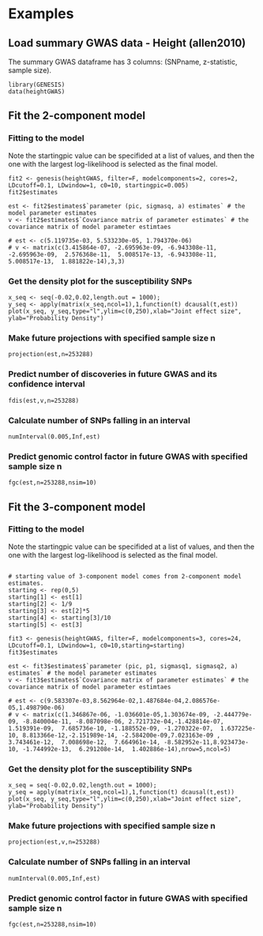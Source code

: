 Examples
===

## Load summary GWAS data - Height (allen2010)
The summary GWAS dataframe has 3 columns: (SNPname, z-statistic, sample size). 

```{r height}
library(GENESIS)
data(heightGWAS)
```

## Fit the 2-component model
### Fitting to the model

Note the startingpic value can be specifided at a list of values, and then the one with the largest log-likelihood is selected as the final model. 

```{r 2-component model}
fit2 <- genesis(heightGWAS, filter=F, modelcomponents=2, cores=2, LDcutoff=0.1, LDwindow=1, c0=10, startingpic=0.005)
fit2$estimates

est <- fit2$estimates$`parameter (pic, sigmasq, a) estimates` # the model parameter estimates
v <- fit2$estimates$`Covariance matrix of parameter estimates` # the covariance matrix of model parameter estimtaes

# est <- c(5.119735e-03, 5.533230e-05, 1.794370e-06)
# v <- matrix(c(3.415864e-07, -2.695963e-09, -6.943308e-11, -2.695963e-09,  2.576368e-11,  5.008517e-13, -6.943308e-11,  5.008517e-13,  1.881822e-14),3,3)
```

### Get the density plot for the susceptibility SNPs 
```{r density plot}
x_seq <- seq(-0.02,0.02,length.out = 1000); 
y_seq <- apply(matrix(x_seq,ncol=1),1,function(t) dcausal(t,est))
plot(x_seq, y_seq,type="l",ylim=c(0,250),xlab="Joint effect size", ylab="Probability Density")
```

### Make future projections with specified sample size n
```{r future projections}
projection(est,n=253288)
```

### Predict number of discoveries in future GWAS and its confidence interval
```{r future projections}
fdis(est,v,n=253288)
```

### Calculate number of SNPs falling in an interval
```{r number of SNPs in an interval}
numInterval(0.005,Inf,est)
```

### Predict genomic control factor in future GWAS with specified sample size n
```{r prediction}
fgc(est,n=253288,nsim=10)
```



## Fit the 3-component model
### Fitting to the model

Note the startingpic value can be specifided at a list of values, and then the one with the largest log-likelihood is selected as the final model. 

```{r 3-component model}

# starting value of 3-component model comes from 2-component model estimates. 
starting <- rep(0,5)
starting[1] <- est[1]
starting[2] <- 1/9
starting[3] <- est[2]*5
starting[4] <- starting[3]/10
starting[5] <- est[3]

fit3 <- genesis(heightGWAS, filter=F, modelcomponents=3, cores=24, LDcutoff=0.1, LDwindow=1, c0=10,starting=starting)
fit3$estimates

est <- fit3$estimates$`parameter (pic, p1, sigmasq1, sigmasq2, a) estimates` # the model parameter estimates
v <- fit3$estimates$`Covariance matrix of parameter estimates` # the covariance matrix of model parameter estimtaes

# est <- c(9.583307e-03,8.562964e-02,1.487684e-04,2.086576e-05,1.498790e-06)
# v <- matrix(c(1.346867e-06, -1.036601e-05,1.303674e-09, -2.444779e-09, -8.840004e-11, -8.087098e-06, 2.721732e-04,-1.428814e-07,  1.519391e-09,  7.685736e-10, -1.188552e-09, -1.270322e-07,  1.637225e-10, 8.813366e-12,-2.151989e-14, -2.584200e-09,7.023163e-09 , 3.743461e-12,  7.008698e-12,  7.664961e-14, -8.582952e-11,8.923473e-10, -1.744992e-13,  6.291208e-14,  1.402886e-14),nrow=5,ncol=5)
```

### Get the density plot for the susceptibility SNPs 
```{r density plot}
x_seq = seq(-0.02,0.02,length.out = 1000); 
y_seq = apply(matrix(x_seq,ncol=1),1,function(t) dcausal(t,est))
plot(x_seq, y_seq,type="l",ylim=c(0,250),xlab="Joint effect size", ylab="Probability Density")
```

### Make future projections with specified sample size n
```{r future projections}
projection(est,v,n=253288)
```

### Calculate number of SNPs falling in an interval
```{r number of SNPs in an interval}
numInterval(0.005,Inf,est)
```

### Predict genomic control factor in future GWAS with specified sample size n
```{r prediction}
fgc(est,n=253288,nsim=10)
```

